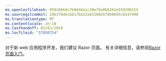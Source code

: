 ```yaml
---
ms.openlocfilehash: 95016664c7b0dd4a1c39e7be0b8261e558286155
ms.sourcegitcommit: 24b1f6decbb17bb22a45166e5fdb0845c65af498
ms.translationtype: MT
ms.contentlocale: zh-CN
ms.lasthandoff: 03/01/2019
ms.locfileid: "57050754"
---
```

对于新 web 应用程序开发，我们建议 Razor 页面。 有关详细信息，请参阅[Razor 页面入门](/aspnet/core/tutorials/razor-pages/razor-pages-start)。